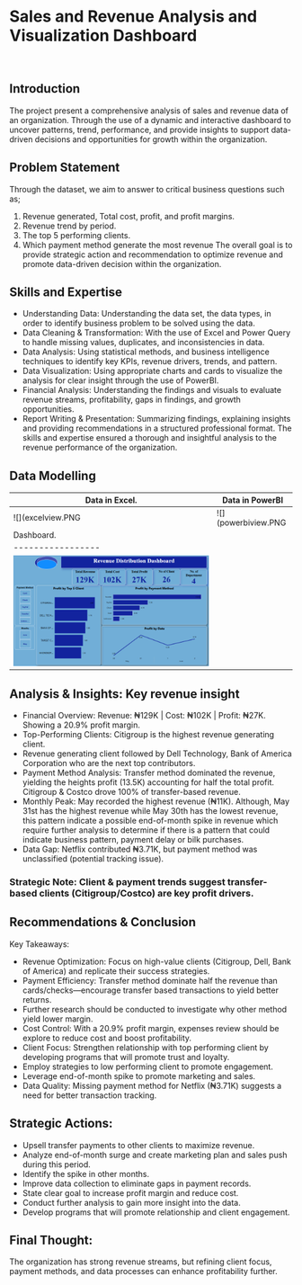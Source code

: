 # Sales and Revenue Analysis and Visualization Dashboard
![]()
## Introduction
The project present a comprehensive analysis of sales and revenue data of an organization. Through the use of a dynamic and interactive dashboard to uncover patterns, trend, performance, and provide insights to support data-driven decisions and opportunities for growth within the organization. 
## Problem Statement
Through the dataset, we aim to answer to critical business  questions such as;
1. Revenue generated, Total cost, profit, and profit margins.
2. Revenue trend by period.
3. The top 5 performing clients.
4. Which payment method generate the most revenue
The overall goal is to provide strategic action and recommendation to optimize revenue and promote data-driven decision within the organization.
## Skills and Expertise
- Understanding Data: Understanding the data set, the data types, in order to identify business problem to be solved using the data.
- Data Cleaning & Transformation: With the use of Excel and Power Query to handle missing values, duplicates, and inconsistencies in data.
- Data Analysis: Using statistical methods, and business intelligence techniques to identify key KPIs, revenue drivers, trends, and pattern.
- Data Visualization: Using appropriate charts and cards to visualize the analysis for clear insight through the use of PowerBI.
- Financial Analysis: Understanding the findings and visuals to evaluate revenue streams, profitability, gaps in findings, and growth opportunities.
- Report Writing & Presentation: Summarizing findings, explaining insights and providing recommendations in a structured professional format.
The skills and expertise ensured a thorough and insightful analysis to the revenue performance of the organization. 
## Data Modelling 
| Data in Excel.  | Data in PowerBI|
|-----------------|----------------|
|![](excelview.PNG|![](powerbiview.PNG|
|Dashboard.       |
|-----------------|
|![](Dataset2.PNG)|
## Analysis & Insights: Key revenue insight
- Financial Overview: Revenue: ₦129K | Cost: ₦102K | Profit: ₦27K. Showing a 20.9% profit margin.
- Top-Performing Clients: Citigroup is the highest revenue generating client.
- Revenue generating client followed by Dell Technology, Bank of America Corporation who are the next top contributors.
- Payment Method Analysis: Transfer method dominated the revenue, yielding the heights profit (13.5K) accounting for half the total profit. Citigroup & Costco drove 100% of transfer-based revenue.
- Monthly Peak: May recorded the highest revenue (₦11K). Although, May 31st has the highest revenue while May 30th has the lowest revenue, this pattern indicate a possible end-of-month spike in revenue which require further analysis to determine if there is a pattern that could indicate business pattern, payment delay or bilk purchases.
- Data Gap: Netflix contributed ₦3.71K, but payment method was unclassified (potential tracking issue).
### Strategic Note: Client & payment trends suggest transfer-based clients (Citigroup/Costco) are key profit drivers. 
## Recommendations & Conclusion
Key Takeaways:
- Revenue Optimization: Focus on high-value clients (Citigroup, Dell, Bank of America) and replicate their success strategies.
- Payment Efficiency: Transfer method dominate half the revenue than cards/checks—encourage transfer based transactions to yield better returns.
- Further research should be conducted to investigate why other method yield lower margin.
- Cost Control: With a 20.9% profit margin, expenses review should be explore to reduce cost and boost profitability.
- Client Focus: Strengthen relationship with top performing client by developing programs that will promote trust and loyalty.
- Employ strategies to low performing client to promote engagement.
- Leverage end-of-month spike to promote marketing and sales.
- Data Quality: Missing payment method for Netflix (₦3.71K) suggests a need for better transaction tracking.
## Strategic Actions:
- Upsell transfer payments to other clients to maximize revenue.
- Analyze end-of-month surge and create marketing plan and sales push during this period.
- Identify the spike in other months.
- Improve data collection to eliminate gaps in payment records.
- State clear goal to increase profit margin and reduce cost.
- Conduct further analysis to gain more insight into the data.
- Develop programs that will promote relationship and client engagement. 
## Final Thought: 
The organization has strong revenue streams, but refining client focus, payment methods, and data processes can enhance profitability further.
